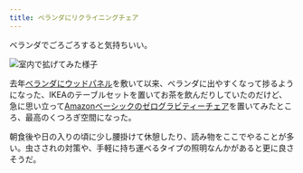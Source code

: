 ```yaml
---
title: ベランダにリクライニングチェア
---
```

ベランダでごろごろすると気持ちいい。

![](https://lh3.googleusercontent.com/docs/ADP-6oGlZB9nWNuBAoeyXInd6OdTfpMWD3OfY-xLw3YnMmw5Y82s9KVT1EXQZRxUVs_T76QpGNU5eDACbroCCWc1cmfxWOCeMsBPXoDg4K0eEJxv-7hxU3s_SfUnxe8fmdFgmJykuSVAfQbs8WOCjZl5VHC_27SuASRTMOOQReQ-vqkcGIpN1IHG63CdiXFts6pOyKh6w2HRfTuTTHEttB00mjBvnwuUhYipAjKT1JfBWiGhBAMnSwKJBQ3mjJCHwaK6BD2mWczXlNZWONz12XNmgpE-d55ol7QlJT3A8tODwxdYN3_1piUAKUNZsYQFzRF5wVdQhcSydoQhU_y5h0pRT-LdvA-_8jRxfE4jC-nuUGankyk7arkn_zw-gTo6L2Z9g0WmGa2hdesPJP7BczbfBD-7tJ23xCvKOViv9Crcez_7ybW7hUuHRMrQT4imGyYmQTV8pUwuW4-4QSqj-mFzlX6gaJ04yHcwyZ_yfWPHUPCbcc25chPoH3HSQrlXkFoMrH2adpW4kiqToXteUsrydISMHcNdWKmPJPAfi54Fz1R93kOST81C-Wu2YGO6qkio705xEzxUR9x7rCzQPV8eYyv_LbwTtHkvFZwzzoBGwBrr1L4eb3a8mbQTdEIpHFsQf2jhgWOtMp9B092g6lvgo7zWmO4SJT-1t_WIcq7xi_-sQBEJ0wJoZt2h1ZGPdwkAbAdsl2AIsIGp4SGr_0rgNrIjn6DIUXQWu13Qri5w5kx0fgVC0Fts6aY3XhEJ6K0aCOGh5mDD7fMFkTvDRWXKHAdZbgoMoaMM6ByoBZYuF5lIFFfCzZhnKEAu4QZhfcsR7XS-rIWOC6EVcCPJRpQATS1bbNN9ssaRyZw2pQDHdXi4mEiGBv-k6Ih3cBzqAPE9NAfIAukMO504dapAz0eRcbOJjnU9zFnmEUkxL8EsSXjstE2DKkl_isyHyzALQdeuWRgygO5OWIQA9c1wu2cUWekDoOdr6Ggln29e2L_0vSt3KHxKdlbOsS0yO8x_hqfeYUD2MiJiY35893oV3Xy676oY2yDf5_KEkvsQS6TBzBJlAk6YySvbl1RHhw80MhhtdPvYHaHbtxxxe_rzmzz5hhD2V33LuA-Sam-OB6tlWiwcCKf8uXXQKrEbZR8yQ2C9SWpHN0OIHrmPqdm_6w4NuJjvom8Byd8waZN4M6_IBq8VulqSNMyzDAsMAe-vStQXZFj4P81ObOJBo0GYVI7T6e44tS6uneHHMyHfXmPslNAIp8fI "室内で拡げてみた様子")

去年[ベランダにウッドパネル](https://r7kamura.com/articles/2021-09-30-wood-panel)を敷いて以来、ベランダに出やすくなって捗るようになった、IKEAのテーブルセットを置いてお茶を飲んだりしていたのだけど、急に思い立って[Amazonベーシックのゼログラビティーチェア](https://www.amazon.co.jp/dp/B0716DKHS1)を置いてみたところ、最高のくつろぎ空間になった。

朝食後や日の入りの頃に少し腰掛けて休憩したり、読み物をここでやることが多い。虫さされの対策や、手軽に持ち運べるタイプの照明なんかがあると更に良さそうだ。

